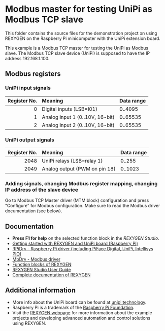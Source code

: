 Modbus master for testing UniPi as Modbus TCP slave 
===================================================
 
This folder contains the source files for the demonstration project on using
REXYGEN on the Raspberry Pi minicomputer with the UniPi extension
board. 

This example is a Modbus TCP master for testing the UniPi as Modbus slave. The 
Modbus TCP slave device (UniPi) is supposed to have the IP address 192.168.1.100.

## Modbus registers ##

### UniPi input signals ###
| Register No. | Meaning                         | Data range |
| ------------:|:------------------------------- |:---------- |
|            0 | Digital inputs (LSB=I01)        | 0..4095    |
|            1 | Analog input 1 (0..10V, 16-bit) | 0..65535   |
|            2 | Analog input 2 (0..10V, 16-bit) | 0..65535   |

### UniPi output signals ###
| Register No. | Meaning                       | Data range |
| ------------:|:----------------------------- |:---------- |
|         2048 | UniPi relays (LSB=relay 1)    | 0..255     |
|         2049 | Analog output (PWM on pin 18) | 0..1023    |

### Adding signals, changing Modbus register mapping, changing IP address of the slave device ###

Go to Modbus TCP Master driver (MTM block) configuration and press "Configure" 
for Modbus configuration. Make sure to read the Modbus driver documentation (see below).

## Documentation ##

- **Press F1 for help** on the selected function block in the *REXYGEN Studio*.
- [Getting started with REXYGEN and UniPi board (Raspberry Pi)](https://www.rexygen.com/doc/PDF/ENGLISH/RexygenGettingStarted_UniPi_ENG.pdf)
- [RPiDrv - Raspberry Pi driver (including PiFace Digital, UniPi, Intellisys PIO)](https://www.rexygen.com/doc/PDF/ENGLISH/RPiDrv_ENG.pdf)
- [MbDrv - Modbus driver](https://www.rexygen.com/doc/PDF/ENGLISH/MbDrv_ENG.pdf)
- [Function blocks of REXYGEN](https://www.rexygen.com/doc/PDF/ENGLISH/BRef_ENG.pdf)
- [REXYGEN Studio User Guide](https://www.rexygen.com/doc/PDF/ENGLISH/RexygenStudio_ENG.pdf)
- [Complete documentation of REXYGEN](http://www.rexygen.com/documentation-and-support)

## Additional information ##

- More info about the UniPi board can be found at [unipi.technology](http://www.unipi.technology).
- Raspberry Pi is a trademark of the [Raspberry Pi Foundation](http://www.raspberrypi.org).
- Visit the [REXYGEN webpage](http://www.rexygen.com) 
for more information about the example projects and developing advanced 
automation and control solutions using REXYGEN.